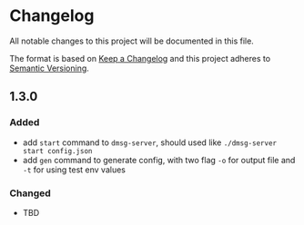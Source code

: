 # Changelog
All notable changes to this project will be documented in this file.

The format is based on [Keep a Changelog](http://keepachangelog.com/en/1.0.0/)
and this project adheres to [Semantic Versioning](http://semver.org/spec/v2.0.0.html).


## 1.3.0

### Added
- add `start` command to `dmsg-server`, should used like `./dmsg-server start config.json`
- add `gen` command to generate config, with two flag `-o` for output file and `-t` for using test env values

### Changed
- TBD
